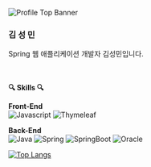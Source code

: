 ![Profile Top Banner](https://capsule-render.vercel.app/api?type=waving&height=300&color=gradient&text=SeongMin%20Kim&textBg=false&desc=JupitorCentral&fontAlignY=34&fontAlign=31&descAlign=15&descAlignY=58&fontSize=70&descSize=29)

<h3>김 성 민</h3>
Spring 웹 애플리케이션 개발자 김성민입니다.
<br>
<br>
<br>
<p><b>🔍 Skills 🔍</b></p>

**Front-End**  
![Javascript](https://img.shields.io/badge/JavaScript-323330?style=for-the-badge&logo=javascript&logoColor=F7DF1E)
![Thymeleaf](https://img.shields.io/badge/Thymeleaf-%23005C0F.svg?style=for-the-badge&logo=Thymeleaf&logoColor=white)


**Back-End**  
![Java](https://img.shields.io/badge/java-%23ED8B00.svg?style=for-the-badge&logo=openjdk&logoColor=white)
![Spring](https://img.shields.io/badge/Spring-6DB33F?style=for-the-badge&logo=spring&logoColor=white)
![SpringBoot](https://img.shields.io/badge/Spring_Boot-F2F4F9?style=for-the-badge&logo=spring-boot)
![Oracle](https://img.shields.io/badge/Oracle-F80000?style=for-the-badge&logo=oracle&logoColor=black)

[![Top Langs](https://github-readme-stats.vercel.app/api/top-langs/?username=JupitorCentral&theme=onedark)](https://github.com/anuraghazra/github-readme-stats)
